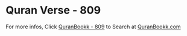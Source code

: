 # Quran Verse - 809 

For more infos, Click [QuranBookk - 809](https://www.quranbookk.com/quran/search?q=809) to Search at [QuranBookk.com](http://quranbookk.com/)
